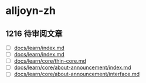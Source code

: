 # alljoyn-zh

## 1216 待审阅文章

* [ ] [docs/learn/index.md](docs/learn/index.md)
* [ ] [docs/learn/index.md](docs/learn/architecture.md)
* [ ] [docs/learn/core/thin-core.md](docs/learn/core/thin-core.md)
* [ ] [docs/learn/core/about-announcement/index.md](docs/learn/core/about-announcement/index.md)
* [ ] [docs/learn/core/about-announcement/interface.md](docs/learn/core/about-announcement/interface.md)
